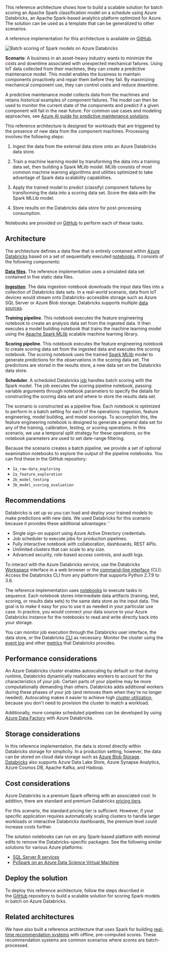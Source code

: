 


This reference architecture shows how to build a scalable solution for batch scoring an Apache Spark classification model on a schedule using Azure Databricks, an Apache Spark-based analytics platform optimized for Azure. The solution can be used as a template that can be generalized to other scenarios.

A reference implementation for this architecture is available on [GitHub][github].

![Batch scoring of Spark models on Azure Databricks](./_images/batch-scoring-spark.png)

**Scenario**: A business in an asset-heavy industry wants to minimize the costs and downtime associated with unexpected mechanical failures. Using IoT data collected from their machines, they can create a predictive maintenance model. This model enables the business to maintain components proactively and repair them before they fail. By maximizing mechanical component use, they can control costs and reduce downtime.

A predictive maintenance model collects data from the machines and retains historical examples of component failures. The model can then be used to monitor the current state of the components and predict if a given component will fail in the near future. For common use cases and modeling approaches, see [Azure AI guide for predictive maintenance solutions][ai-guide].

This reference architecture is designed for workloads that are triggered by the presence of new data from the component machines. Processing involves the following steps:

1. Ingest the data from the external data store onto an Azure Databricks data store.

2. Train a machine learning model by transforming the data into a training data set, then building a Spark MLlib model. MLlib consists of most common machine learning algorithms and utilities optimized to take advantage of Spark data scalability capabilities.

3. Apply the trained model to predict (classify) component failures by transforming the data into a scoring data set. Score the data with the Spark MLLib model.

4. Store results on the Databricks data store for post-processing consumption.

Notebooks are provided on [GitHub][github] to perform each of these tasks.

## Architecture

The architecture defines a data flow that is entirely contained within [Azure Databricks][databricks] based on a set of sequentially executed [notebooks][notebooks]. It consists of the following components:

**[Data files][github]**. The reference implementation uses a simulated data set contained in five static data files.

**[Ingestion][notebooks]**. The data ingestion notebook downloads the input data files into a collection of Databricks data sets. In a real-world scenario, data from IoT devices would stream onto Databricks-accessible storage such as Azure SQL Server or Azure Blob storage. Databricks supports multiple [data sources][data-sources].

**Training pipeline**. This notebook executes the feature engineering notebook to create an analysis data set from the ingested data. It then executes a model building notebook that trains the machine learning model using the [Apache Spark MLlib][mllib] scalable machine learning library.

**Scoring pipeline**. This notebook executes the feature engineering notebook to create scoring data set from the ingested data and executes the scoring notebook. The scoring notebook uses the trained [Spark MLlib][mllib-spark] model to generate predictions for the observations in the scoring data set. The predictions are stored in the results store, a new data set on the Databricks data store.

**Scheduler**. A scheduled Databricks [job][job] handles batch scoring with the Spark model. The job executes the scoring pipeline notebook, passing variable arguments through notebook parameters to specify the details for constructing the scoring data set and where to store the results data set.

The scenario is constructed as a pipeline flow. Each notebook is optimized to perform in a batch setting for each of the operations: ingestion, feature engineering, model building, and model scorings. To accomplish this, the feature engineering notebook is designed to generate a general data set for any of the training, calibration, testing, or scoring operations. In this scenario, we use a temporal split strategy for these operations, so the notebook parameters are used to set date-range filtering.

Because the scenario creates a batch pipeline, we provide a set of optional examination notebooks to explore the output of the pipeline notebooks. You can find these in the GitHub repository:

- `1a_raw-data_exploring`
- `2a_feature_exploration`
- `2b_model_testing`
- `3b_model_scoring_evaluation`

## Recommendations

Databricks is set up so you can load and deploy your trained models to make predictions with new data. We used Databricks for this scenario because it provides these additional advantages:
'
- Single sign-on support using Azure Active Directory credentials.
- Job scheduler to execute jobs for production pipelines.
- Fully interactive notebook with collaboration, dashboards, REST APIs.
- Unlimited clusters that can scale to any size.
- Advanced security, role-based access controls, and audit logs.

To interact with the Azure Databricks service, use the Databricks [Workspace][workspace] interface in a web browser or the [command-line interface][cli] (CLI). Access the Databricks CLI from any platform that supports Python 2.7.9 to 3.6.

The reference implementation uses [notebooks][notebooks] to execute tasks in sequence. Each notebook stores intermediate data artifacts (training, test, scoring, or results data sets) to the same data store as the input data. The goal is to make it easy for you to use it as needed in your particular use case. In practice, you would connect your data source to your Azure Databricks instance for the notebooks to read and write directly back into your storage.

You can monitor job execution through the Databricks user interface, the data store, or the Databricks [CLI][cli] as necessary. Monitor the cluster using the [event log][log] and other [metrics][metrics] that Databricks provides.

## Performance considerations

An Azure Databricks cluster enables autoscaling by default so that during runtime, Databricks dynamically reallocates workers to account for the characteristics of your job. Certain parts of your pipeline may be more computationally demanding than others. Databricks adds additional workers during these phases of your job (and removes them when they're no longer needed). Autoscaling makes it easier to achieve high [cluster utilization][cluster], because you don't need to provision the cluster to match a workload.

Additionally, more complex scheduled pipelines can be developed by using [Azure Data Factory][adf] with Azure Databricks.

## Storage considerations

In this reference implementation, the data is stored directly within Databricks storage for simplicity. In a production setting, however, the data can be stored on cloud data storage such as [Azure Blob Storage][blob]. [Databricks][databricks-connect] also supports Azure Data Lake Store, Azure Synapse Analytics, Azure Cosmos DB, Apache Kafka, and Hadoop.

## Cost considerations

Azure Databricks is a premium Spark offering with an associated cost. In addition, there are standard and premium Databricks [pricing tiers][pricing].

For this scenario, the standard pricing tier is sufficient. However, if your specific application requires automatically scaling clusters to handle larger workloads or interactive Databricks dashboards, the premium level could increase costs further.

The solution notebooks can run on any Spark-based platform with minimal edits to remove the Databricks-specific packages. See the following similar solutions for various Azure platforms:

- [SQL Server R services][sql-r]
- [PySpark on an Azure Data Science Virtual Machine][py-dvsm]

## Deploy the solution

To deploy this reference architecture, follow the steps described in the [GitHub][github] repository to build a scalable solution for scoring Spark models in batch on
Azure Databricks.

## Related architectures

We have also built a reference architecture that uses Spark for building [real-time recommendation systems][recommendation] with offline, pre-computed scores. These recommendation systems are common scenarios where scores are batch-processed.

<!-- links -->

[adf]: https://azure.microsoft.com/blog/operationalize-azure-databricks-notebooks-using-data-factory
[ai-guide]: /azure/machine-learning/team-data-science-process/cortana-analytics-playbook-predictive-maintenance
[blob]: https://docs.databricks.com/spark/latest/data-sources/azure/azure-storage.html
[cli]: https://docs.databricks.com/user-guide/dev-tools/databricks-cli.html
[cluster]: https://docs.azuredatabricks.net/clusters/configure.html#cluster-size-and-autoscaling
[databricks]: /azure/azure-databricks
[databricks-connect]: /azure/azure-databricks/databricks-connect-to-data-sources
[data-sources]: https://docs.databricks.com/spark/latest/data-sources/index.html
[github]: https://github.com/Azure/BatchSparkScoringPredictiveMaintenance
[job]: https://docs.databricks.com/user-guide/jobs.html
[log]: https://docs.databricks.com/user-guide/clusters/event-log.html
[metrics]: https://docs.databricks.com/user-guide/clusters/metrics.html
[mllib]: https://docs.databricks.com/spark/latest/mllib/index.html
[mllib-spark]: https://docs.databricks.com/spark/latest/mllib/index.html#apache-spark-mllib
[notebooks]: https://docs.databricks.com/user-guide/notebooks/index.html
[pricing]: https://azure.microsoft.com/pricing/details/databricks
[py-dvsm]: https://gallery.azure.ai/Tutorial/Predictive-Maintenance-using-PySpark
[recommendation]: ../../reference-architectures/ai/real-time-recommendation.yml
[sql-r]: https://gallery.azure.ai/Tutorial/Predictive-Maintenance-Modeling-Guide-using-SQL-R-Services-1
[workspace]: https://docs.databricks.com/user-guide/workspace.html